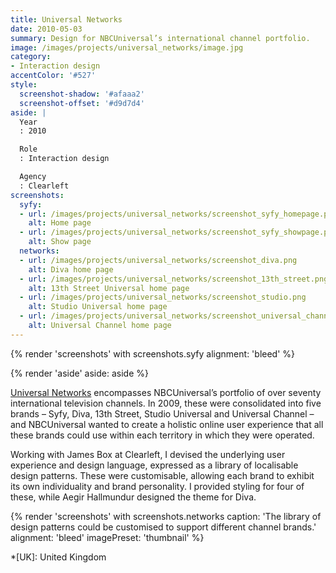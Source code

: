 ```yaml
---
title: Universal Networks
date: 2010-05-03
summary: Design for NBCUniversal’s international channel portfolio.
image: /images/projects/universal_networks/image.jpg
category:
- Interaction design
accentColor: '#527'
style:
  screenshot-shadow: '#afaaa2'
  screenshot-offset: '#d9d7d4'
aside: |
  Year
  : 2010

  Role
  : Interaction design

  Agency
  : Clearleft
screenshots:
  syfy:
  - url: /images/projects/universal_networks/screenshot_syfy_homepage.png
    alt: Home page
  - url: /images/projects/universal_networks/screenshot_syfy_showpage.png
    alt: Show page
  networks:
  - url: /images/projects/universal_networks/screenshot_diva.png
    alt: Diva home page
  - url: /images/projects/universal_networks/screenshot_13th_street.png
    alt: 13th Street Universal home page
  - url: /images/projects/universal_networks/screenshot_studio.png
    alt: Studio Universal home page
  - url: /images/projects/universal_networks/screenshot_universal_channel.png
    alt: Universal Channel home page
---
```

{% render 'screenshots' with screenshots.syfy
  alignment: 'bleed'
%}

{% render 'aside'
  aside: aside
%}

[Universal Networks][1] encompasses NBCUniversal’s portfolio of over seventy international television channels. In 2009, these were consolidated into five brands – Syfy, Diva, 13th Street, Studio Universal and Universal Channel – and NBCUniversal wanted to create a holistic online user experience that all these brands could use within each territory in which they were operated.

Working with James Box at Clearleft, I devised the underlying user experience and design language, expressed as a library of localisable design patterns. These were customisable, allowing each brand to exhibit its own individuality and brand personality. I provided styling for four of these, while Aegir Hallmundur designed the theme for Diva.

{% render 'screenshots' with screenshots.networks
  caption: 'The library of design patterns could be customised to support different channel brands.'
  alignment: 'bleed'
  imagePreset: 'thumbnail'
%}

[1]: https://en.wikipedia.org/wiki/NBCUniversal_International_Networks

*[UK]: United Kingdom
